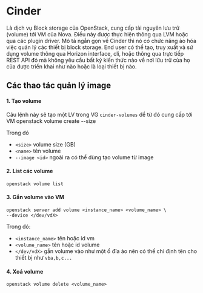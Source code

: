 # Cinder
Là dịch vụ Block storage của OpenStack, cung cấp tài nguyên lưu trữ (volume) tới VM của Nova. Điều này được thực hiện thông qua LVM hoặc qua các plugin driver. Mô tả ngắn gọn về Cinder thì nó có chức năng ảo hóa việc quản lý các thiết bị block storage. End user có thể tạo, truy xuất và sử dụng volume thông qua Horizon interface, cli, hoặc thông qua trực tiếp REST API đó mà không yêu cầu bất kỳ kiến thức nào về nơi lữu trữ của họ của được triển khai như nào hoặc là loại thiết bị nào.

## Các thao tác quản lý image
#### 1. Tạo volume
Câu lệnh này sẽ tạo một LV trong VG `cinder-volumes` để từ đó cung cấp tới VM
    openstack volume create --size <size> <name>
    
Trong đó
- `<size>` volume size (GB)
- `<name>` tên volume
- `--image <id>` ngoài ra có thể dùng tạo volume từ image

#### 2. List các volume
    openstack volume list
#### 3. Gắn volume vào VM

    openstack server add volume <instance_name> <volume_name> \
    --device </dev/vdX>
    
Trong đó:
- `<instance_name>` tên hoặc id vm
- `<volume_name>` tên hoặc id volume
- `</dev/vdX>` gắn volume vào như một ổ đĩa ảo nên có thể chỉ định tên cho thiết bị như `vba,b,c...`

#### 4. Xoá volume
    openstack volume delete <volume_name>
